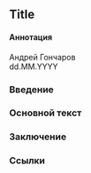 ## Title
#### Аннотация
Андрей Гончаров  
dd.MM.YYYY  
### Введение
### Основной текст
### Заключение
### Ссылки
